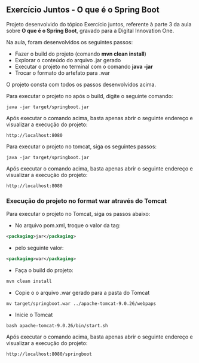 <h2>Exercício Juntos - O que é o Spring Boot</h2>


Projeto desenvolvido do tópico Exercício juntos, referente à parte 3 da aula sobre  **O que é o Spring Boot**, gravado para a Digital Innovation One.

Na aula, foram desenvolvidos os seguintes passos:

* Fazer o build do projeto (comando **mvn clean install**)
* Explorar o conteúdo do arquivo .jar gerado
* Executar o projeto no terminal com o comando **java -jar**
* Trocar o formato do artefato para .war

O projeto consta com todos os passos desenvolvidos acima.

Para executar o projeto no após o build, digite o seguinte comando:

```shell script
java -jar target/springboot.jar 
```

Após executar o comando acima, basta apenas abrir o seguinte endereço e visualizar a execução do projeto:

```
http://localhost:8080
```

Para executar o projeto no tomcat, siga os seguintes passos:

```shell script
java -jar target/springboot.jar 
```

Após executar o comando acima, basta apenas abrir o seguinte endereço e visualizar a execução do projeto:

```
http://localhost:8080
```

<h3>Execução do projeto no format war através do Tomcat</h3>

Para executar o projeto no Tomcat, siga os passos abaixo:

* No arquivo pom.xml, troque o valor da tag:

```xml
<packaging>jar</packaging>
```

* pelo seguinte valor:

```xml
<packaging>war</packaging>
```

* Faça o build do projeto:

```xml
mvn clean install
```

* Copie o o arquivo .war gerado para a pasta do Tomcat

```shell script
mv target/springboot.war ../apache-tomcat-9.0.26/webpaps
```

* Inicie o Tomcat

```shell script
bash apache-tomcat-9.0.26/bin/start.sh
```

Após executar o comando acima, basta apenas abrir o seguinte endereço e visualizar a execução do projeto:

```
http://localhost:8080/springboot
```








